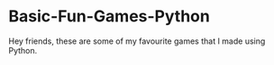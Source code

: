 # Basic-Fun-Games-Python

Hey friends, these are some of my favourite games that I made using Python.
